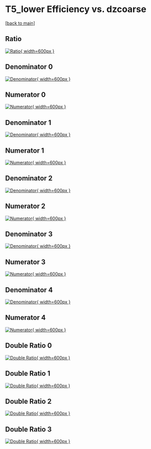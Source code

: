 # T5_lower Efficiency vs. dzcoarse

[[back to main](./)]



## Ratio

[![Ratio](../mtv/var/T5_lower_vtr_13_-1_eff_dzcoarse.png){ width=600px }](../mtv/var/T5_lower_vtr_13_-1_eff_dzcoarse.pdf)

## Denominator 0

[![Denominator](../mtv/den/T5_lower_vtr_13_-1_eff_dzcoarse_den0.png){ width=600px }](../mtv/den/T5_lower_vtr_13_-1_eff_dzcoarse_den0.pdf)

## Numerator 0

[![Numerator](../mtv/num/T5_lower_vtr_13_-1_eff_dzcoarse_num0.png){ width=600px }](../mtv/num/T5_lower_vtr_13_-1_eff_dzcoarse_num0.pdf)

## Denominator 1

[![Denominator](../mtv/den/T5_lower_vtr_13_-1_eff_dzcoarse_den1.png){ width=600px }](../mtv/den/T5_lower_vtr_13_-1_eff_dzcoarse_den1.pdf)

## Numerator 1

[![Numerator](../mtv/num/T5_lower_vtr_13_-1_eff_dzcoarse_num1.png){ width=600px }](../mtv/num/T5_lower_vtr_13_-1_eff_dzcoarse_num1.pdf)

## Denominator 2

[![Denominator](../mtv/den/T5_lower_vtr_13_-1_eff_dzcoarse_den2.png){ width=600px }](../mtv/den/T5_lower_vtr_13_-1_eff_dzcoarse_den2.pdf)

## Numerator 2

[![Numerator](../mtv/num/T5_lower_vtr_13_-1_eff_dzcoarse_num2.png){ width=600px }](../mtv/num/T5_lower_vtr_13_-1_eff_dzcoarse_num2.pdf)

## Denominator 3

[![Denominator](../mtv/den/T5_lower_vtr_13_-1_eff_dzcoarse_den3.png){ width=600px }](../mtv/den/T5_lower_vtr_13_-1_eff_dzcoarse_den3.pdf)

## Numerator 3

[![Numerator](../mtv/num/T5_lower_vtr_13_-1_eff_dzcoarse_num3.png){ width=600px }](../mtv/num/T5_lower_vtr_13_-1_eff_dzcoarse_num3.pdf)

## Denominator 4

[![Denominator](../mtv/den/T5_lower_vtr_13_-1_eff_dzcoarse_den4.png){ width=600px }](../mtv/den/T5_lower_vtr_13_-1_eff_dzcoarse_den4.pdf)

## Numerator 4

[![Numerator](../mtv/num/T5_lower_vtr_13_-1_eff_dzcoarse_num4.png){ width=600px }](../mtv/num/T5_lower_vtr_13_-1_eff_dzcoarse_num4.pdf)

## Double Ratio 0

[![Double Ratio](../mtv/ratio/T5_lower_vtr_13_-1_eff_dzcoarse_ratio0.png){ width=600px }](../mtv/ratio/T5_lower_vtr_13_-1_eff_dzcoarse_ratio0.pdf)

## Double Ratio 1

[![Double Ratio](../mtv/ratio/T5_lower_vtr_13_-1_eff_dzcoarse_ratio1.png){ width=600px }](../mtv/ratio/T5_lower_vtr_13_-1_eff_dzcoarse_ratio1.pdf)

## Double Ratio 2

[![Double Ratio](../mtv/ratio/T5_lower_vtr_13_-1_eff_dzcoarse_ratio2.png){ width=600px }](../mtv/ratio/T5_lower_vtr_13_-1_eff_dzcoarse_ratio2.pdf)

## Double Ratio 3

[![Double Ratio](../mtv/ratio/T5_lower_vtr_13_-1_eff_dzcoarse_ratio3.png){ width=600px }](../mtv/ratio/T5_lower_vtr_13_-1_eff_dzcoarse_ratio3.pdf)

